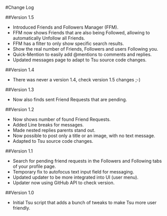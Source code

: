 #Change Log

##Version 1.5

- Introduced Friends and Followers Manager (FFM).
- FFM now shows Friends that are also being Followed, allowing to automatically Unfollow all Friends.
- FFM has a filter to only show specific search results.
- Show the real number of Friends, Followers and users Following you.
- Quick-Mention to easily add @mentions to comments and replies.
- Updated messages page to adapt to Tsu source code changes.

##Version 1.4

- There was never a version 1.4, check version 1.5 changes ;-)

##Version 1.3

- Now also finds sent Friend Requests that are pending.

##Version 1.2

- Now shows number of found Friend Requests.
- Added Line breaks for messages.
- Made nested replies parents stand out.
- Now possible to post only a title or an image, with no text message.
- Adapted to Tsu source code changes.

##Version 1.1

- Search for pending friend requests in the Followers and Following tabs of your profile page.
- Temporary fix to autofocus text input field for messaging.
- Updated updater to be more integrated into UI (user menu).
- Updater now using GitHub API to check version.

##Version 1.0

- Initial Tsu script that adds a bunch of tweaks to make Tsu more user friendly.
